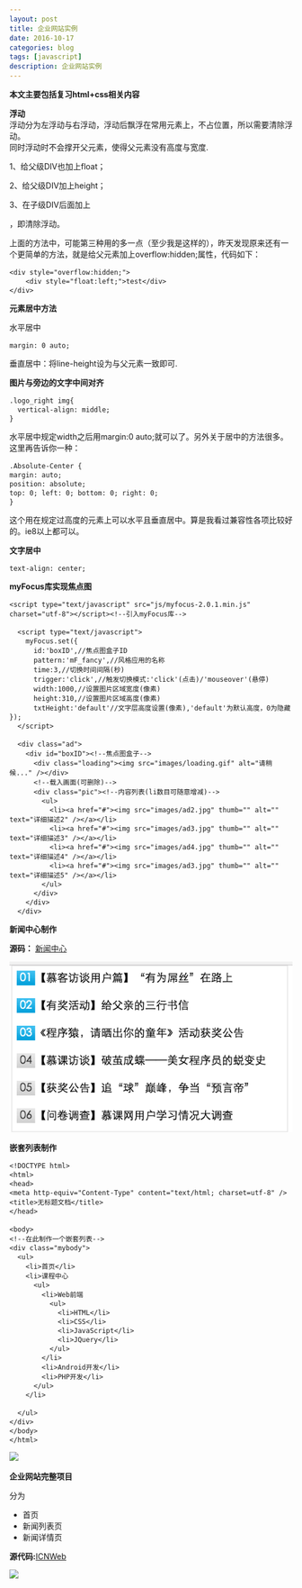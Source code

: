 ```yaml
---
layout: post
title: 企业网站实例
date: 2016-10-17
categories: blog
tags: [javascript]
description: 企业网站实例
---
```


**本文主要包括复习html+css相关内容**  

**浮动**          
浮动分为左浮动与右浮动，浮动后飘浮在常用元素上，不占位置，所以需要清除浮动。      
同时浮动时不会撑开父元素，使得父元素没有高度与宽度.     

1、给父级DIV也加上float；

2、给父级DIV加上height；

3、在子级DIV后面加上<div style="clear:both;"></div>，即清除浮动。

上面的方法中，可能第三种用的多一点（至少我是这样的），昨天发现原来还有一个更简单的方法，就是给父元素加上overflow:hidden;属性，代码如下：

```
<div style="overflow:hidden;">
    <div style="float:left;">test</div>
</div>
```

**元素居中方法**  

水平居中

```
margin: 0 auto;
```

垂直居中：将line-height设为与父元素一致即可.

**图片与旁边的文字中间对齐**   

```
.logo_right img{
  vertical-align: middle;
}
```

水平居中规定width之后用margin:0 auto;就可以了。另外关于居中的方法很多。这里再告诉你一种：

```
.Absolute-Center { 
margin: auto; 
position: absolute; 
top: 0; left: 0; bottom: 0; right: 0; 
} 
```

这个用在规定过高度的元素上可以水平且垂直居中。算是我看过兼容性各项比较好的。ie8以上都可以。

**文字居中** 

```
text-align: center;
```


**myFocus库实现焦点图**  

```
<script type="text/javascript" src="js/myfocus-2.0.1.min.js" charset="utf-8"></script><!--引入myFocus库-->

  <script type="text/javascript">
    myFocus.set({
      id:'boxID',//焦点图盒子ID
      pattern:'mF_fancy',//风格应用的名称
      time:3,//切换时间间隔(秒)
      trigger:'click',//触发切换模式:'click'(点击)/'mouseover'(悬停)
      width:1000,//设置图片区域宽度(像素)
      height:310,//设置图片区域高度(像素)
      txtHeight:'default'//文字层高度设置(像素),'default'为默认高度，0为隐藏
});
  </script>

  <div class="ad">
    <div id="boxID"><!--焦点图盒子-->
      <div class="loading"><img src="images/loading.gif" alt="请稍候..." /></div>
      <!--载入画面(可删除)-->
      <div class="pic"><!--内容列表(li数目可随意增减)-->
        <ul>
          <li><a href="#"><img src="images/ad2.jpg" thumb="" alt="" text="详细描述2" /></a></li>
          <li><a href="#"><img src="images/ad3.jpg" thumb="" alt="" text="详细描述3" /></a></li>
          <li><a href="#"><img src="images/ad4.jpg" thumb="" alt="" text="详细描述4" /></a></li>
          <li><a href="#"><img src="images/ad3.jpg" thumb="" alt="" text="详细描述5" /></a></li>
        </ul>
      </div>
    </div>
  </div>

```


**新闻中心制作**  

**源码：** [新闻中心](https://github.com/whuhan2013/freeCodeCampProject/blob/master/newsCenter.html)

![](https://raw.githubusercontent.com/whuhan2013/ImageRepertory/master/javascript/p2.png)

**嵌套列表制作** 

```
<!DOCTYPE html>
<html>
<head>
<meta http-equiv="Content-Type" content="text/html; charset=utf-8" />
<title>无标题文档</title>
</head>

<body>
<!--在此制作一个嵌套列表-->
<div class="mybody">
  <ul>
    <li>首页</li>
    <li>课程中心
      <ul>
        <li>Web前端
          <ul>
            <li>HTML</li>
            <li>CSS</li>
            <li>JavaScript</li>
            <li>JQuery</li>
          </ul>
        </li>
        <li>Android开发</li>
        <li>PHP开发</li>
      </ul>
    </li>

  </ul>
</div>
</body>
</html>
````

![](https://raw.githubusercontent.com/whuhan2013/ImageRepertory/master/javascript/p3.png)


**企业网站完整项目**  

分为  

- 首页
- 新闻列表页
- 新闻详情页

**源代码:**[ICNWeb](https://github.com/whuhan2013/freeCodeCampProject/tree/master/INCWeb)

![](https://raw.githubusercontent.com/whuhan2013/ImageRepertory/master/javascript/p4.png)








